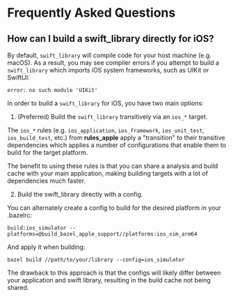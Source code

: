 # Frequently Asked Questions

## How can I build a swift_library directly for iOS?

By default, `swift_library` will compile code for your host machine (e.g. macOS).
As a result, you may see compiler errors if you attempt to build a `swift_library`
which imports iOS system frameworks, such as UIKit or SwiftUI:

```
error: no such module 'UIKit'
```

In order to build a `swift_library` for iOS, you have two main options:

1. (Preferred) Build the `swift_library` transitively via an `ios_*` target.

The `ios_*` rules (e.g. `ios_application`, `ios_framework`, `ios_unit_test`, `ios_build_test`, etc.) 
from **rules_apple** apply a "transition" to their transitive dependencies which
applies a number of configurations that enable them to build for the target platform.

The benefit to using these rules is that you can share a analysis and build cache with your main application,
making building targets with a lot of dependencies much faster.

2. Build the swift_library directly with a config.

You can alternately create a config to build for the desired platform in your .bazelrc:

```
build:ios_simulator --platforms=@build_bazel_apple_support//platforms:ios_sim_arm64
```

And apply it when building:

```
bazel build //path/to/your/library --config=ios_simulator
```

The drawback to this approach is that the configs will likely differ between your application
and swift library, resulting in the build cache not being shared.
